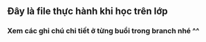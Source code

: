 ## Đây là file thực hành khi học trên lớp 

### Xem các ghi chú chi tiết ở từng buổi trong branch nhé ^^
